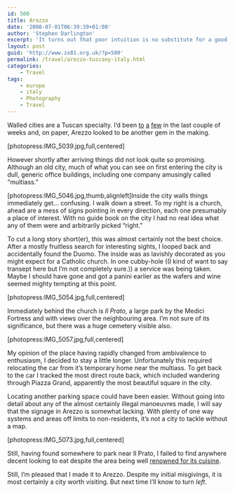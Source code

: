 ```yaml
---
id: 500
title: Arezzo
date: '2008-07-01T06:39:39+01:00'
author: 'Stephen Darlington'
excerpt: 'It turns out that poor intuition is no substitute for a good map when visiting Arezzo.'
layout: post
guid: 'http://www.zx81.org.uk/?p=500'
permalink: /travel/arezzo-tuscany-italy.html
categories:
    - Travel
tags:
    - europe
    - italy
    - Photography
    - Travel
---
```


Walled cities are a Tuscan specialty. I’d been [to](http://www.zx81.org.uk/travel/san-gimignano-tuscany-italy.html) [a](http://www.zx81.org.uk/travel/monteriggioni-tuscany-italy.html) [few](http://www.zx81.org.uk/travel/lucca-tuscany-italy.html) in the last couple of weeks and, on paper, Arezzo looked to be another gem in the making.

\[photopress:IMG\_5039.jpg,full,centered\]

However shortly after arriving things did not look quite so promising. Although an old city, much of what you can see on first entering the city is dull, generic office buildings, including one company amusingly called “multiass.”

\[photopress:IMG\_5046.jpg,thumb,alignleft\]Inside the city walls things immediately get… confusing. I walk down a street. To my right is a church, ahead are a mess of signs pointing in every direction, each one presumably a place of interest. With no guide book on the city I had no real idea what any of them were and arbitrarily picked “right.”

To cut a long story short(er), this was almost certainly not the best choice. After a mostly fruitless search for interesting sights, I looped back and accidentally found the Duomo. The inside was as lavishly decorated as you might expect for a Catholic church. In one cubby-hole ((I kind of want to say transept here but I’m not completely sure.)) a service was being taken. Maybe I should have gone and got a panini earlier as the wafers and wine seemed mighty tempting at this point.

\[photopress:IMG\_5054.jpg,full,centered\]

Immediately behind the church is *Il Prato*, a large park by the Medici Fortress and with views over the neighbouring area. I’m not sure of its significance, but there was a huge cemetery visible also.

\[photopress:IMG\_5057.jpg,full,centered\]

My opinion of the place having rapidly changed from ambivalence to enthusiasm, I decided to stay a little longer. Unfortunately this required relocating the car from it’s temporary home near the multiass. To get back to the car I tracked the most direct route back, which included wandering through Piazza Grand, apparently the most beautiful square in the city.

Locating another parking space could have been easier. Without going into detail about any of the almost certainly illegal manoeuvres made, I will say that the signage in Arezzo is somewhat lacking. With plenty of one way systems and areas off limits to non-residents, it’s not a city to tackle without a map.

\[photopress:IMG\_5073.jpg,full,centered\]

Still, having found somewhere to park near Il Prato, I failed to find anywhere decent looking to eat despite the area being well [renowned for its cuisine](http://wikitravel.org/en/Arezzo#Eat).

Still, I’m pleased that I made it to Arezzo. Despite my initial misgivings, it is most certainly a city worth visiting. But next time I’ll know to turn *left*.